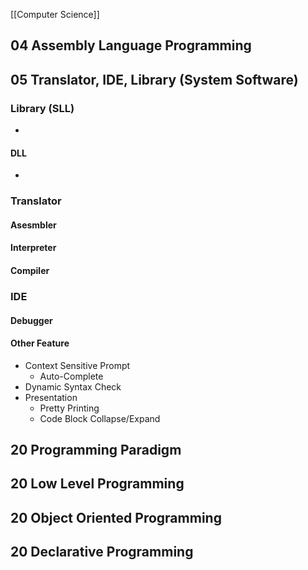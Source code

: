 [[Computer Science]]
## 04 Assembly Language Programming
## 05 Translator, IDE, Library (System Software)
### Library (SLL)
- 
#### DLL
- 
### Translator
#### Asesmbler
#### Interpreter
#### Compiler
### IDE
#### Debugger
#### Other Feature
- Context Sensitive Prompt
	- Auto-Complete
- Dynamic Syntax Check
- Presentation
	- Pretty Printing
	- Code Block Collapse/Expand
## 20 Programming Paradigm
## 20 Low Level Programming
## 20 Object Oriented Programming
## 20 Declarative Programming